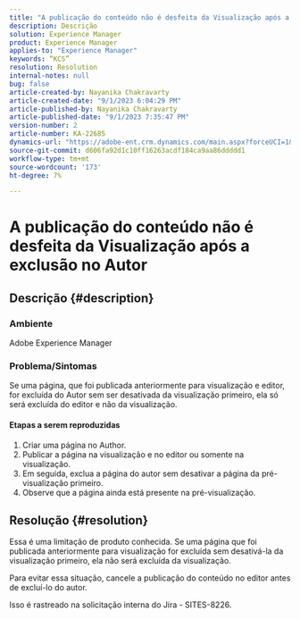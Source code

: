 ```yaml
---
title: "A publicação do conteúdo não é desfeita da Visualização após a exclusão no Autor"
description: Descrição
solution: Experience Manager
product: Experience Manager
applies-to: "Experience Manager"
keywords: “KCS”
resolution: Resolution
internal-notes: null
bug: false
article-created-by: Nayanika Chakravarty
article-created-date: "9/1/2023 6:04:29 PM"
article-published-by: Nayanika Chakravarty
article-published-date: "9/1/2023 7:35:47 PM"
version-number: 2
article-number: KA-22685
dynamics-url: "https://adobe-ent.crm.dynamics.com/main.aspx?forceUCI=1&pagetype=entityrecord&etn=knowledgearticle&id=89ae8cf8-f148-ee11-be6d-6045bd006c82"
source-git-commit: d606fa92d1c10ff16263acdf184ca9aa86ddddd1
workflow-type: tm+mt
source-wordcount: '173'
ht-degree: 7%

---
```


# A publicação do conteúdo não é desfeita da Visualização após a exclusão no Autor

## Descrição {#description}


### Ambiente

Adobe Experience Manager

### Problema/Sintomas

Se uma página, que foi publicada anteriormente para visualização e editor, for excluída do Autor sem ser desativada da visualização primeiro, ela só será excluída do editor e não da visualização.

#### Etapas a serem reproduzidas

1. Criar uma página no Author.
2. Publicar a página na visualização e no editor ou somente na visualização.
3. Em seguida, exclua a página do autor sem desativar a página da pré-visualização primeiro.
4. Observe que a página ainda está presente na pré-visualização.





## Resolução {#resolution}


Essa é uma limitação de produto conhecida. Se uma página que foi publicada anteriormente para visualização for excluída sem desativá-la da visualização primeiro, ela não será excluída da visualização.

Para evitar essa situação, cancele a publicação do conteúdo no editor antes de excluí-lo do autor.

Isso é rastreado na solicitação interna do Jira - SITES-8226.
